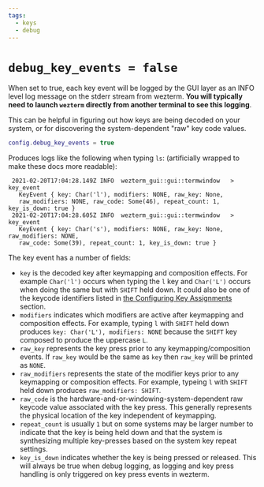```yaml
---
tags:
  - keys
  - debug
---
```

# `debug_key_events = false`

When set to true, each key event will be logged by the GUI layer as an INFO
level log message on the stderr stream from wezterm.  **You will typically need
to launch `wezterm` directly from another terminal to see this logging**.

This can be helpful in figuring out how keys are being decoded on your system,
or for discovering the system-dependent "raw" key code values.

```lua
config.debug_key_events = true
```

Produces logs like the following when typing `ls`: (artificially wrapped
to make these docs more readable):

```
 2021-02-20T17:04:28.149Z INFO  wezterm_gui::gui::termwindow   > key_event 
   KeyEvent { key: Char('l'), modifiers: NONE, raw_key: None,
   raw_modifiers: NONE, raw_code: Some(46), repeat_count: 1, key_is_down: true }
 2021-02-20T17:04:28.605Z INFO  wezterm_gui::gui::termwindow   > key_event
   KeyEvent { key: Char('s'), modifiers: NONE, raw_key: None, raw_modifiers: NONE,
   raw_code: Some(39), repeat_count: 1, key_is_down: true }
```

The key event has a number of fields:

* `key` is the decoded key after keymapping and composition effects.  For
  example `Char('l')` occurs when typing the `l` key and `Char('L')` occurs
  when doing the same but with `SHIFT` held down.  It could also be one
  of the keycode identifiers listed in
  [the Configuring Key Assignments](../../keys.md#configuring-key-assignments)
  section.
* `modifiers` indicates which modifiers are active after keymapping and composition
  effects.  For example, typing `l` with `SHIFT` held down produces
  `key: Char('L'), modifiers: NONE` because the `SHIFT` key composed to produce
  the uppercase `L`.
* `raw_key` represents the key press prior to any keymapping/composition events.
  If `raw_key` would be the same as `key` then `raw_key` will be printed as `NONE`.
* `raw_modifiers` represents the state of the modifier keys prior to any keymapping
  or composition effects.  For example, typeing `l` with `SHIFT` held down produces
  `raw_modifiers: SHIFT`.
* `raw_code` is the hardware-and-or-windowing-system-dependent raw keycode value
  associated with the key press.  This generally represents the physical location
  of the key independent of keymapping.
* `repeat_count` is usually `1` but on some systems may be larger number to
  indicate that the key is being held down and that the system is synthesizing
  multiple key-presses based on the system key repeat settings.
* `key_is_down` indicates whether the key is being pressed or released. This
  will always be true when debug logging, as logging and key press handling is
  only triggered on key press events in wezterm.

